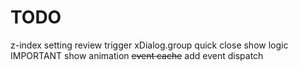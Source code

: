 # TODO
z-index setting review
trigger
xDialog.group
quick close
show logic IMPORTANT
show animation
~~event cache~~
add event dispatch